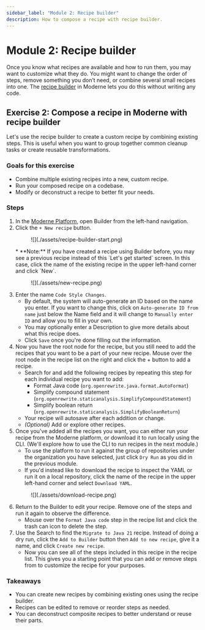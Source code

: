 ```yaml
---
sidebar_label: "Module 2: Recipe builder"
description: How to compose a recipe with recipe builder.
---
```


# Module 2: Recipe builder

Once you know what recipes are available and how to run them, you may want to customize what they do. You might want to change the order of steps, remove something you don’t need, or combine several small recipes into one. The [recipe builder](https://docs.moderne.io/user-documentation/moderne-platform/how-to-guides/new-recipe-builder) in Moderne lets you do this without writing any code.

## Exercise 2: Compose a recipe in Moderne with recipe builder

Let's use the recipe builder to create a custom recipe by combining existing steps. This is useful when you want to group together common cleanup tasks or create reusable transformations.

### Goals for this exercise

* Combine multiple existing recipes into a new, custom recipe.
* Run your composed recipe on a codebase.
* Modify or deconstruct a recipe to better fit your needs.

### Steps

1.	In the [Moderne Platform](https://app.moderne.io/builder), open Builder from the left-hand navigation.
2.	Click the `+ New recipe` button.
      <figure>
      ![](./assets/recipe-builder-start.png)
      <figcaption></figcaption>
      </figure>
      * **Note:** If you have created a recipe using Builder before, you may see a previous recipe instead of this `Let's get started` screen. In this case, click the name of the existing recipe in the upper left-hand corner and click `New`.
      <figure>
      ![](./assets/new-recipe.png)
      <figcaption></figcaption>
      </figure>
3. Enter the name `Code Style Changes`.
      * By default, the system will auto-generate an ID based on the name you enter. If you want to change this, click on `Auto-generate ID from name` just below the Name field and it will change to `Manually enter ID` and allow you to fill in your own.
      * You may optionally enter a Description to give more details about what this recipe does.
      * Click `Save` once you're done filling out the information.
4.	Now you have the root node for the recipe, but you still need to add the recipes that you want to be a part of your new recipe. Mouse over the root node in the recipe list on the right and click the + button to add a recipe.
      * Search for and add the following recipes by repeating this step for each individual recipe you want to add:
         * Format Java code (`org.openrewrite.java.format.AutoFormat`)
         * Simplify compound statement (`org.openrewrite.staticanalysis.SimplifyCompoundStatement`)
         * Simplify boolean return (`org.openrewrite.staticanalysis.SimplifyBooleanReturn`)
      * Your recipe will autosave after each addition or change.
      * _(Optional)_ Add or explore other recipes.
5.	Once you've added all the recipes you want, you can either run your recipe from the Moderne platform, or download it to run locally using the CLI. (We'll explore how to use the CLI to run recipes in the next module.)
      * To use the platform to run it against the group of repositories under the organization you have selected, just click `Dry Run` as you did in the previous module.
      * If you'd instead like to download the recipe to inspect the YAML or run it on a local repository, click the name of the recipe in the upper left-hand corner and select `Download YAML`.
      <figure>
      ![](./assets/download-recipe.png)
      <figcaption></figcaption>
      </figure>
6.	Return to the Builder to edit your recipe. Remove one of the steps and run it again to observe the difference.
      * Mouse over the `Format Java code` step in the recipe list and click the trash can icon to delete the step.
7.	Use the Search to find the `Migrate to Java 21` recipe. Instead of doing a dry run, click the `Add to Builder` button then `Add to new recipe`, give it a name, and click `Create new recipe`.
      * Now you can see all of the steps included in this recipe in the recipe list. This gives you a starting point that you can add or remove steps from to customize the recipe for your purposes.

### Takeaways

* You can create new recipes by combining existing ones using the recipe builder.
* Recipes can be edited to remove or reorder steps as needed.
* You can deconstruct composite recipes to better understand or reuse their parts.